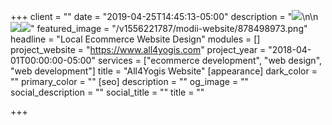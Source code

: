 +++
client = ""
date = "2019-04-25T14:45:13-05:00"
description = "![](https://res.cloudinary.com/modii/w_1000,q_60,f_auto/v1556221501/modii-website/all4yogis-homepage.png)\n\n![](https://res.cloudinary.com/modii/w_1000,q_60,f_auto/v1556223569/modii-website/all4yogis-product-page.png)![](https://res.cloudinary.com/modii/w_1000,q_60,f_auto/v1556223578/modii-website/all4yogis-product-single.png)"
featured_image = "/v1556221787/modii-website/878498973.png"
headline = "Local Ecommerce Website Design"
modules = []
project_website = "https://www.all4yogis.com"
project_year = "2018-04-01T00:00:00-05:00"
services = ["ecommerce development", "web design", "web development"]
title = "All4Yogis Website"
[appearance]
dark_color = ""
primary_color = ""
[seo]
description = ""
og_image = ""
social_description = ""
social_title = ""
title = ""

+++
